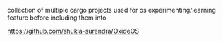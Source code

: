 collection of multiple cargo projects used for os experimenting/learning feature before including them into

https://github.com/shukla-surendra/OxideOS

